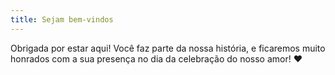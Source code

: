 ```yaml
---
title: Sejam bem-vindos
---
```


Obrigada por estar aqui! Você faz parte da nossa história, e ficaremos muito honrados com a sua presença no dia da celebração do nosso amor! ❤
